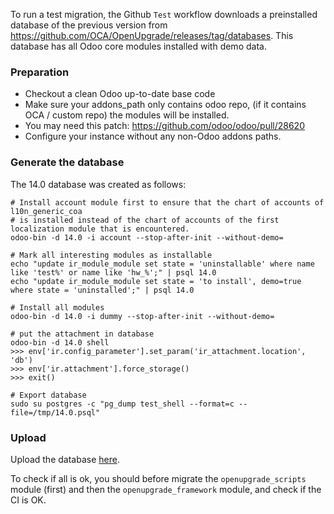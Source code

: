 To run a test migration, the Github `Test` workflow downloads a preinstalled database of the previous version from https://github.com/OCA/OpenUpgrade/releases/tag/databases.
This database has all Odoo core modules installed with demo data.

### Preparation

- Checkout a clean Odoo up-to-date base code
- Make sure your addons_path only contains odoo repo, (if it contains OCA / custom repo) the modules will be installed.
- You may need this patch: https://github.com/odoo/odoo/pull/28620
- Configure your instance without any non-Odoo addons paths.

### Generate the database

The 14.0 database was created as follows:
```
# Install account module first to ensure that the chart of accounts of l10n_generic_coa
# is installed instead of the chart of accounts of the first localization module that is encountered.
odoo-bin -d 14.0 -i account --stop-after-init --without-demo=

# Mark all interesting modules as installable
echo "update ir_module_module set state = 'uninstallable' where name like 'test%' or name like 'hw_%';" | psql 14.0
echo "update ir_module_module set state = 'to install', demo=true where state = 'uninstalled';" | psql 14.0

# Install all modules
odoo-bin -d 14.0 -i dummy --stop-after-init --without-demo=

# put the attachment in database
odoo-bin -d 14.0 shell
>>> env['ir.config_parameter'].set_param('ir_attachment.location', 'db')
>>> env['ir.attachment'].force_storage()
>>> exit()

# Export database
sudo su postgres -c "pg_dump test_shell --format=c --file=/tmp/14.0.psql"
```

### Upload

Upload the database [here](https://github.com/OCA/OpenUpgrade/releases/tag/databases).

To check if all is ok, you should before migrate the ``openupgrade_scripts`` module (first) and then the ``openupgrade_framework`` module, and check if the CI is OK.